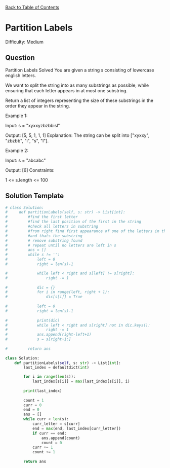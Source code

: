 [Back to Table of Contents](../README.md)

# Partition Labels
Difficulty: Medium

## Question
Partition Labels
Solved 
You are given a string s consisting of lowercase english letters.

We want to split the string into as many substrings as possible, while ensuring that each letter appears in at most one substring.

Return a list of integers representing the size of these substrings in the order they appear in the string.

Example 1:

Input: s = "xyxxyzbzbbisl"

Output: [5, 5, 1, 1, 1]
Explanation: The string can be split into ["xyxxy", "zbzbb", "i", "s", "l"].

Example 2:

Input: s = "abcabc"

Output: [6]
Constraints:

1 <= s.length <= 100

## Solution Template
```python
# class Solution:
#     def partitionLabels(self, s: str) -> List[int]:
#         #find the first letter 
#         #find the last position of the first in the string
#         #check all letters in substring
#         #from right find first appearance of one of the letters in the substring
#         #and thats the substring
#         # remove substring found
#         # repeat until no letters are left in s
#         ans = []
#         while s != '':
#             left = 0
#             right = len(s)-1

#             while left < right and s[left] != s[right]:
#                 right -= 1
            
#             dic = {}
#             for i in range(left, right + 1):
#                 dic[s[i]] = True
            
#             left = 0
#             right = len(s)-1
            
#             print(dic)
#             while left < right and s[right] not in dic.keys():
#                 right -= 1
#             ans.append(right-left+1)
#             s = s[right+1:]
        
#         return ans
        
class Solution:
    def partitionLabels(self, s: str) -> List[int]:
        last_index = defaultdict(int)

        for i in range(len(s)):
            last_index[s[i]] = max(last_index[s[i]], i)
        
        print(last_index)
        
        count = 1
        curr = 0
        end = 0
        ans = []
        while curr < len(s):
            curr_letter = s[curr]
            end = max(end, last_index[curr_letter])
            if curr == end:
                ans.append(count)
                count = 0
            curr += 1
            count += 1 
        
        return ans

```
